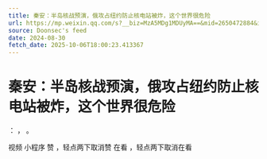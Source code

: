 ```yaml
---
title: 秦安：半岛核战预演，俄攻占纽约防止核电站被炸，这个世界很危险
url: https://mp.weixin.qq.com/s?__biz=MzA5MDg1MDUyMA==&mid=2650472884&idx=1&sn=83d25973098bfab59142012d54be5b05
source: Doonsec's feed
date: 2024-08-30
fetch_date: 2025-10-06T18:00:23.413367
---
```


# 秦安：半岛核战预演，俄攻占纽约防止核电站被炸，这个世界很危险

：
，
。

视频
小程序
赞
，轻点两下取消赞
在看
，轻点两下取消在看